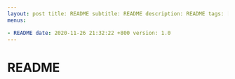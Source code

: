 ```yaml
---
layout: post title: README subtitle: README description: README tags: []
menus:

- README date: 2020-11-26 21:32:22 +800 version: 1.0
---
```


# README    